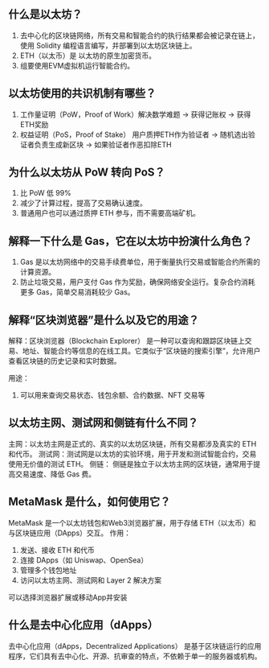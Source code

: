 ## 什么是以太坊？
1.  去中心化的区块链网络，所有交易和智能合约的执行结果都会被记录在链上，使用 Solidity 编程语言编写，并部署到以太坊区块链上。
2. ETH（以太币）是 以太坊的原生加密货币。
3. 组要使用EVM虚拟机运行智能合约。

## 以太坊使用的共识机制有哪些？
1. 工作量证明（PoW，Proof of Work）解决数学难题 -> 获得记账权 -> 获得ETH奖励
2. 权益证明（PoS，Proof of Stake） 用户质押ETH作为验证者 -> 随机选出验证者负责生成新区块 -> 如果验证者作恶扣除ETH


## 为什么以太坊从 PoW 转向 PoS？

1. 比 PoW 低 99%
2. 减少了计算过程，提高了交易确认速度。
3. 普通用户也可以通过质押 ETH 参与，而不需要高端矿机。

## 解释一下什么是 Gas，它在以太坊中扮演什么角色？
1. Gas 是以太坊网络中的交易手续费单位，用于衡量执行交易或智能合约所需的计算资源。
2. 防止垃圾交易，用户支付 Gas 作为奖励，确保网络安全运行。复杂合约消耗更多 Gas，简单交易消耗较少 Gas。

## 解释“区块浏览器”是什么以及它的用途？
解释：区块浏览器（Blockchain Explorer） 是一种可以查询和跟踪区块链上交易、地址、智能合约等信息的在线工具。它类似于“区块链的搜索引擎”，允许用户查看区块链的历史记录和实时数据。

用途：
1. 可以用来查询交易状态、钱包余额、合约数据、NFT 交易等

## 以太坊主网、测试网和侧链有什么不同？ 
主网：以太坊主网是正式的、真实的以太坊区块链，所有交易都涉及真实的 ETH 和代币。
测试网：测试网是以太坊的实验环境，用于开发和测试智能合约，交易使用无价值的测试 ETH。
侧链： 侧链是独立于以太坊主网的区块链，通常用于提高交易速度、降低 Gas 费。

## MetaMask 是什么，如何使用它？
MetaMask 是一个以太坊钱包和Web3浏览器扩展，用于存储 ETH（以太币）和与区块链应用（DApps）交互。
作用： 
1. 发送、接收 ETH 和代币
2. 连接 DApps（如 Uniswap、OpenSea）
3. 管理多个钱包地址
4. 访问以太坊主网、测试网和 Layer 2 解决方案

可以选择浏览器扩展或移动App并安装 

## 什么是去中心化应用（dApps）
去中心化应用（dApps，Decentralized Applications） 是基于区块链运行的应用程序，它们具有去中心化、开源、抗审查的特点，不依赖于单一的服务器或机构。


